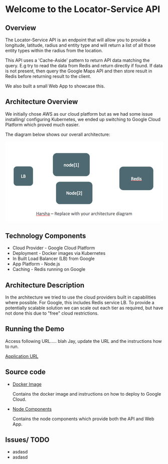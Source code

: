 # Welcome to the Locator-Service API

## Overview
The Locator-Service API is an endpoint that will allow you to provide a longitude, latitude, radius and entity type and will return a list of all those entity types within the radius from the location.

This API uses a 'Cache-Aside' pattern to return API data matching the query. E.g try to read the data from Redis and return directly if found.  If data is not present, then query the Google Maps API and then store result in Redis before returning result to the client.

We also built a small Web App to showcase this.

## Architecture Overview

We initially chose AWS as our cloud platform but as we had some issue installing/ configuring Kubernetes, we ended up switching to Google Cloud Platform which proved much easier.

The diagram below shows our overall architecture:

![Architecture](images/architecture.png)

## Technology Components

- Cloud Provider - Google Cloud Platform
- Deployment - Docker images via Kubernetes
- In Built Load Balancer (LB) from Google
- App Platform - Node.js
- Caching - Redis running on Google

## Architecture Description
In the architecture we tried to use the cloud providers built in capabilities where possible. For Google, this includes Redis service LB.  To provide a potentially scalable solution we can scale out each tier as required, but have not done this due to "free" cloud restrictions.




## Running the Demo

Access following URL..... blah
Jay, update the URL and the instructions how to run.

   [Application URL](http://www.oracle.com/)

## Source code

- [Docker Image](docker-image)

  Contains the docker image and instructions on how to deploy to Google Cloud.

- [Node Components](node-server)

  Contains the node components which provide both the API and Web App.


## Issues/ TODO

* asdasd
* asdasd  

